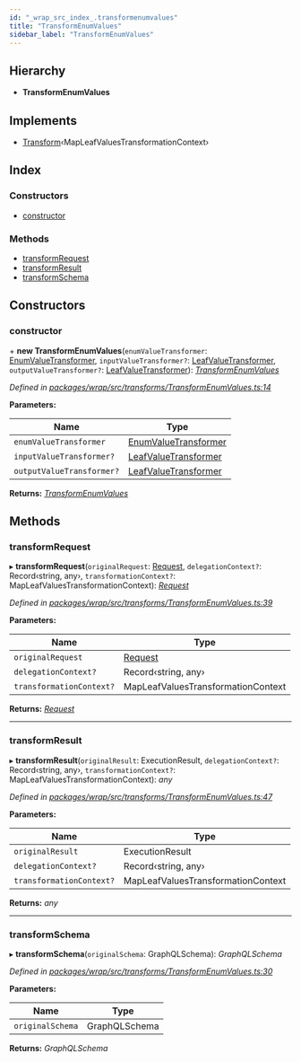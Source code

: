 ```yaml
---
id: "_wrap_src_index_.transformenumvalues"
title: "TransformEnumValues"
sidebar_label: "TransformEnumValues"
---
```


## Hierarchy

* **TransformEnumValues**

## Implements

* [Transform](/docs/api/interfaces/_utils_src_index_.transform)‹MapLeafValuesTransformationContext›

## Index

### Constructors

* [constructor](_wrap_src_index_.transformenumvalues.md#constructor)

### Methods

* [transformRequest](_wrap_src_index_.transformenumvalues.md#transformrequest)
* [transformResult](_wrap_src_index_.transformenumvalues.md#transformresult)
* [transformSchema](_wrap_src_index_.transformenumvalues.md#transformschema)

## Constructors

###  constructor

\+ **new TransformEnumValues**(`enumValueTransformer`: [EnumValueTransformer](../modules/_wrap_src_index_.md#enumvaluetransformer), `inputValueTransformer?`: [LeafValueTransformer](../modules/_wrap_src_index_.md#leafvaluetransformer), `outputValueTransformer?`: [LeafValueTransformer](../modules/_wrap_src_index_.md#leafvaluetransformer)): *[TransformEnumValues](_wrap_src_index_.transformenumvalues)*

*Defined in [packages/wrap/src/transforms/TransformEnumValues.ts:14](https://github.com/ardatan/graphql-tools/blob/master/packages/wrap/src/transforms/TransformEnumValues.ts#L14)*

**Parameters:**

Name | Type |
------ | ------ |
`enumValueTransformer` | [EnumValueTransformer](../modules/_wrap_src_index_.md#enumvaluetransformer) |
`inputValueTransformer?` | [LeafValueTransformer](../modules/_wrap_src_index_.md#leafvaluetransformer) |
`outputValueTransformer?` | [LeafValueTransformer](../modules/_wrap_src_index_.md#leafvaluetransformer) |

**Returns:** *[TransformEnumValues](_wrap_src_index_.transformenumvalues)*

## Methods

###  transformRequest

▸ **transformRequest**(`originalRequest`: [Request](/docs/api/interfaces/_utils_src_index_.request), `delegationContext?`: Record‹string, any›, `transformationContext?`: MapLeafValuesTransformationContext): *[Request](/docs/api/interfaces/_utils_src_index_.request)*

*Defined in [packages/wrap/src/transforms/TransformEnumValues.ts:39](https://github.com/ardatan/graphql-tools/blob/master/packages/wrap/src/transforms/TransformEnumValues.ts#L39)*

**Parameters:**

Name | Type |
------ | ------ |
`originalRequest` | [Request](/docs/api/interfaces/_utils_src_index_.request) |
`delegationContext?` | Record‹string, any› |
`transformationContext?` | MapLeafValuesTransformationContext |

**Returns:** *[Request](/docs/api/interfaces/_utils_src_index_.request)*

___

###  transformResult

▸ **transformResult**(`originalResult`: ExecutionResult, `delegationContext?`: Record‹string, any›, `transformationContext?`: MapLeafValuesTransformationContext): *any*

*Defined in [packages/wrap/src/transforms/TransformEnumValues.ts:47](https://github.com/ardatan/graphql-tools/blob/master/packages/wrap/src/transforms/TransformEnumValues.ts#L47)*

**Parameters:**

Name | Type |
------ | ------ |
`originalResult` | ExecutionResult |
`delegationContext?` | Record‹string, any› |
`transformationContext?` | MapLeafValuesTransformationContext |

**Returns:** *any*

___

###  transformSchema

▸ **transformSchema**(`originalSchema`: GraphQLSchema): *GraphQLSchema*

*Defined in [packages/wrap/src/transforms/TransformEnumValues.ts:30](https://github.com/ardatan/graphql-tools/blob/master/packages/wrap/src/transforms/TransformEnumValues.ts#L30)*

**Parameters:**

Name | Type |
------ | ------ |
`originalSchema` | GraphQLSchema |

**Returns:** *GraphQLSchema*
